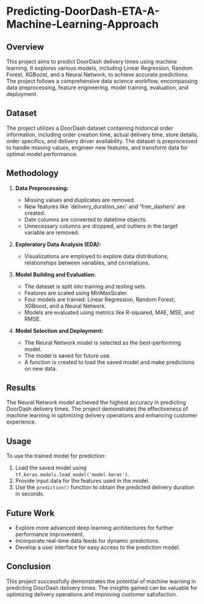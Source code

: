 # Predicting-DoorDash-ETA-A-Machine-Learning-Approach

## Overview

This project aims to predict DoorDash delivery times using machine learning. It explores various models, including Linear Regression, Random Forest, XGBoost, and a Neural Network, to achieve accurate predictions. The project follows a comprehensive data science workflow, encompassing data preprocessing, feature engineering, model training, evaluation, and deployment.

## Dataset

The project utilizes a DoorDash dataset containing historical order information, including order creation time, actual delivery time, store details, order specifics, and delivery driver availability. The dataset is preprocessed to handle missing values, engineer new features, and transform data for optimal model performance.

## Methodology

1. **Data Preprocessing:** 
   - Missing values and duplicates are removed.
   - New features like 'delivery_duration_sec' and 'free_dashers' are created.
   - Date columns are converted to datetime objects.
   - Unnecessary columns are dropped, and outliers in the target variable are removed.

2. **Exploratory Data Analysis (EDA):**
   - Visualizations are employed to explore data distributions, relationships between variables, and correlations.

3. **Model Building and Evaluation:**
   - The dataset is split into training and testing sets.
   - Features are scaled using MinMaxScaler.
   - Four models are trained: Linear Regression, Random Forest, XGBoost, and a Neural Network.
   - Models are evaluated using metrics like R-squared, MAE, MSE, and RMSE.

4. **Model Selection and Deployment:**
   - The Neural Network model is selected as the best-performing model.
   - The model is saved for future use.
   - A function is created to load the saved model and make predictions on new data.

## Results

The Neural Network model achieved the highest accuracy in predicting DoorDash delivery times. The project demonstrates the effectiveness of machine learning in optimizing delivery operations and enhancing customer experience.

## Usage

To use the trained model for prediction:

1. Load the saved model using `tf.keras.models.load_model('model.keras')`.
2. Provide input data for the features used in the model.
3. Use the `prediction()` function to obtain the predicted delivery duration in seconds.

## Future Work

- Explore more advanced deep learning architectures for further performance improvement.
- Incorporate real-time data feeds for dynamic predictions.
- Develop a user interface for easy access to the prediction model.


## Conclusion

This project successfully demonstrates the potential of machine learning in predicting DoorDash delivery times. The insights gained can be valuable for optimizing delivery operations and improving customer satisfaction.
